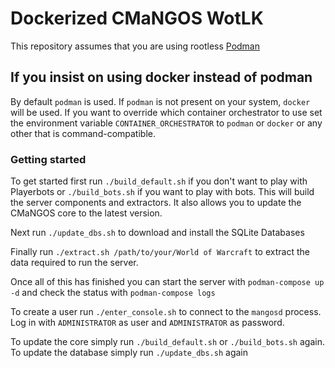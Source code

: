 # Dockerized CMaNGOS WotLK

This repository assumes that you are using rootless [Podman](https://github.com/containers/podman)

## If you insist on using docker instead of podman
By default `podman` is used. If `podman` is not present on your system, `docker` will be used.
If you want to override which container orchestrator to use set the environment variable `CONTAINER_ORCHESTRATOR` to `podman` or `docker` or any other that is command-compatible.

### Getting started

To get started first run `./build_default.sh` if you don't want to play with Playerbots or `./build_bots.sh` if you want to play with bots.
This will build the server components and extractors. It also allows you to update the CMaNGOS core to the latest version.

Next run `./update_dbs.sh` to download and install the SQLite Databases

Finally run `./extract.sh /path/to/your/World of Warcraft` to extract the data required to run the server.

Once all of this has finished you can start the server with `podman-compose up -d` and check the status with `podman-compose logs`

To create a user run `./enter_console.sh` to connect to the `mangosd` process. Log in with `ADMINISTRATOR` as user and `ADMINISTRATOR` as password.

To update the core simply run `./build_default.sh` or `./build_bots.sh` again.
To update the database simply run `./update_dbs.sh` again
